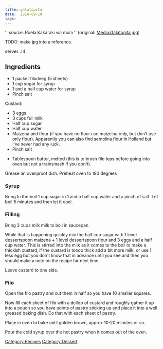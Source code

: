 ```yaml
---
title: galatopita
date:  2014-09-10
tags:
---
```

'' source: Roela Kakaraki via mom '' (original: <Media:Galatopita.jpg>)

TODO: make jpg into a reference.

serves ±4

Ingredients
-----------

-   1 packet filodeeg (5 sheets)
-   1 cup sugar for syrup
-   1 and a half cup water for syrup
-   Pinch salt

Custard:

-   3 eggs
-   3 cups full milk
-   Half cup sugar
-   Half cup water
-   Maizena and flour (if you have no flour use maizeina only, but don't
    use only flour). Apparently you can also find semolina flour in
    Holland but I've never had any luck.
-   Pinch salt

<!-- -->

-   Tablespoon butter, melted (this is to brush filo tops before going
    into oven but not a trainsmash if you don't).

Grease an ovenproof dish. Preheat oven to 180 degrees

### Syrup

Bring to the boil 1 cup sugar in 1 and a half cup water and a pinch of
salt. Let boil 5 minutes and then let it cool.

### Filling

Bring 3 cups milk milk to boil in saucepan.

While that is happening quickly mix the half cup sugar with 1 level
dessertspoon maizena + 1 level dessertspoon flour and 3 eggs and a half
cup water. This is stirred into the milk as it comes to the boil to make
a thickish custard, if the custard is toooo thick add a bit more milk,
or use 1 less egg but you don't know that in advance until you see and
then you should make a note on the recipe for next time.

Leave custard to one side.

### Filo

Open the filo pastry and cut them in half so you have 10 smaller
squares.

Now fill each sheet of filo with a dollop of custard and roughly gather
it up into a pouch so you have points of pastry sticking up and place it
into a well greased baking dish. Do that with each sheet of pastry.

Place in oven to bake until golden brown, approx 10-20 minutes or so.

Pour the cold syrup over the hot pastry when it comes out of the oven.

<Category:Recipes> <Category:Dessert>

